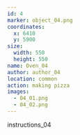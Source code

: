 ```yaml
---
id: 4
marker: object_04.png
coordinates:
  x: 6410
  y: 5900
size:
  width: 550
  height: 550
name: Oven_04
author: author_04
location: common
action: making pizza
images:
  - 04_01.png
  - 04_02.png
---
```


instructions_04
